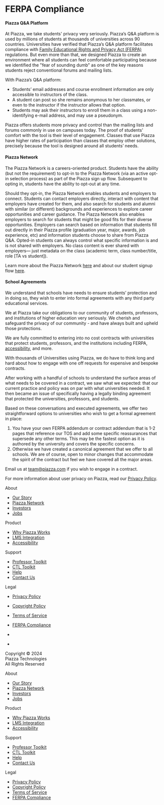 FERPA Compliance
================

#### Piazza Q&A Platform

At Piazza, we take students' privacy very seriously. Piazza’s Q&A platform is used by millions of students at thousands of universities across 90 countries. Universities have verified that Piazza’s Q&A platform facilitates compliance with [Family Educational Rights and Privacy Act (FERPA)](http://www2.ed.gov/policy/gen/guid/fpco/ferpa/index.html) regulations. But even more than that, we designed Piazza to create an environment where all students can feel comfortable participating because we identified the "fear of sounding dumb" as one of the key reasons students reject conventional forums and mailing lists.

With Piazza’s Q&A platform:

* Students’ email addresses and course enrollment information are only accessible to instructors of the class.
* A student can post so she remains anonymous to her classmates, or even to the instructor if the instructor allows that option.
* Students may ask their instructors to enroll them in a class using a non-identifying e-mail address, and may use a pseudonym.

Piazza offers students more privacy and control than the mailing lists and forums commonly in use on campuses today. The proof of students' comfort with the tool is their level of engagement. Classes that use Piazza have higher rates of participation than classes that employ other solutions, precisely because the tool is designed around all students’ needs.

#### Piazza Network

The Piazza Network is a careers-oriented product. Students have the ability (but not the requirement) to opt-in to the Piazza Network (via an active opt-in selection process) as part of the Piazza sign up flow. Subsequent to opting in, students have the ability to opt-out at any time.

Should they opt-in, the Piazza Network enables students and employers to connect. Students can contact employers directly, interact with content that employers have created for them, and also search for students and alumni with similar (or different) backgrounds and experiences to explore career opportunities and career guidance. The Piazza Network also enables employers to search for students that might be good fits for their diverse opportunities. Employers can search based on information that students fill out directly in their Piazza profile (graduation year, major, awards, job experience, etc) and information students choose to share from Piazza Q&A. Opted-in students can always control what specific information is and is not shared with employers. No class content is ever shared with employers— just metadata on the class (academic term, class number/title, role \[TA vs student\]).

Learn more about the Piazza Network [here](https://piazza.com/network) and about our student signup flow [here](https://piazza.com/studentsignup).

#### School Agreements

We understand that schools have needs to ensure students’ protection and in doing so, they wish to enter into formal agreements with any third party educational services.

We at Piazza take our obligations to our community of students, professors, and institutions of higher education very seriously. We cherish and safeguard the privacy of our community - and have always built and upheld those protections.

We are fully committed to entering into no cost contracts with universities that protect students, professors, and the institutions including FERPA, [accessibility](https://www.youtube.com/watch?v=3C3-n44Fh6Q), and more.

With thousands of Universities using Piazza, we do have to think long and hard about how to engage with one off requests for expensive and bespoke contracts.

After working with a handful of schools to understand the surface areas of what needs to be covered in a contract, we saw what we expected: that our current practice and policy was on par with what universities needed. It then became an issue of specifically having a legally binding agreement that protected the universities, professors, and students.

Based on these conversations and executed agreements, we offer two straightforward options to universities who wish to get a formal agreement in place:

1. You have your own FERPA addendum or contract addendum that is 1-2 pages that reference our TOS and add some specific reassurances that supersede any other terms. This may be the fastest option as it is authored by the university and covers the specific concerns.
2. Otherwise we have created a canonical agreement that we offer to all schools. We are of course, open to minor changes that accommodate the spirit of the contract but feel we have covered all the major areas.

Email us at [team@piazza.com](mailto:team@piazza.com) if you wish to engage in a contract.

For more information about user privacy on Piazza, read our [Privacy Policy](https://piazza.com/legal/privacy).

About

* [Our Story](https://piazza.com/about/story)
* [Piazza Network](https://piazza.com/network)
* [Investors](https://piazza.com/about/investors)
* [Jobs](https://piazza.com/about/jobs)

Product

* [Why Piazza Works](https://piazza.com/product/overview)
* [LMS Integration](https://piazza.com/product/lti)
* [Accessibility](https://piazza.com/product/accessibility)

Support

* [Professor Toolkit](https://piazza.com/toolkit)
* [CTL Toolkit](https://piazza.com/ctl)
* [Help](http://support.piazza.com/)
* [Contact Us](https://piazza.com/support/contact)

Legal

* [Privacy Policy](https://piazza.com/legal/privacy)
* [Copyright Policy](https://piazza.com/legal/copyright)
* [Terms of Service](https://piazza.com/legal/terms)
* [FERPA Compliance](https://piazza.com/legal/ferpa)

* [](http://twitter.com/piazza)
* [](http://www.facebook.com/piazzza)

Copyright © 2024  
Piazza Technologies  
All Rights Reserved

About

* [Our Story](https://piazza.com/about/story)
* [Piazza Network](https://piazza.com/network)
* [Investors](https://piazza.com/about/investors)
* [Jobs](https://piazza.com/about/jobs)

Product

* [Why Piazza Works](https://piazza.com/product/overview)
* [LMS Integration](https://piazza.com/product/lti)
* [Accessibility](https://piazza.com/product/accessibility)

Support

* [Professor Toolkit](https://piazza.com/toolkit)
* [CTL Toolkit](https://piazza.com/ctl)
* [Help](http://support.piazza.com/)
* [Contact Us](https://piazza.com/support/contact)

Legal

* [Privacy Policy](https://piazza.com/legal/privacy)
* [Copyright Policy](https://piazza.com/legal/copyright)
* [Terms of Service](https://piazza.com/legal/terms)
* [FERPA Compliance](https://piazza.com/legal/ferpa)